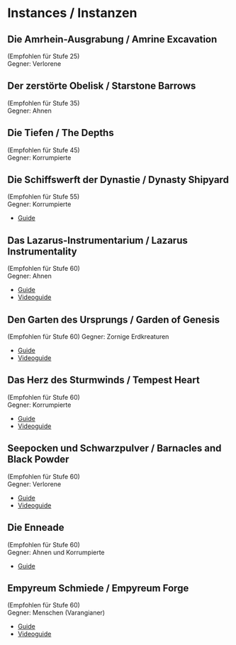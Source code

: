 # Instances / Instanzen

## Die Amrhein-Ausgrabung / Amrine Excavation	
(Empfohlen für Stufe 25)    
Gegner: Verlorene  

## Der zerstörte Obelisk / Starstone Barrows
(Empfohlen für Stufe 35)  
Gegner: Ahnen  

## Die Tiefen / The Depths 
(Empfohlen für Stufe 45)  
Gegner: Korrumpierte  

## Die Schiffswerft der Dynastie / Dynasty Shipyard
(Empfohlen für Stufe 55)  
Gegner: Korrumpierte  

* [Guide](https://newworldfans.com/articles/dynasty-shipyard-expedition-guide)

## Das Lazarus-Instrumentarium / Lazarus Instrumentality 
(Empfohlen für Stufe 60)  
Gegner: Ahnen  

* [Guide](https://newworldfans.com/articles/lazarus-instrumentality-guide)
* [Videoguide](https://www.youtube.com/watch?v=oKSVdJYN2t8)

## Den Garten des Ursprungs / Garden of Genesis
(Empfohlen für Stufe 60)
Gegner: Zornige Erdkreaturen  

* [Guide](https://newworldfans.com/articles/garden-of-genesis-guide)
* [Videoguide](https://www.youtube.com/watch?v=h9rBHDfQHVo)

## Das Herz des Sturmwinds / Tempest Heart 
(Empfohlen für Stufe 60)  
Gegner: Korrumpierte  

* [Guide](https://newworldfans.com/articles/new-world-tempest-heart)
* [Videoguide](https://www.youtube.com/watch?v=oKSVdJYN2t8)

## Seepocken und Schwarzpulver / Barnacles and Black Powder
(Empfohlen für Stufe 60)  
Gegner: Verlorene
  
* [Guide](https://newworldfans.com/articles/barnacles-and-black-powder-expedition-guide)  
* [Videoguide](https://www.youtube.com/watch?v=nMFknhc1HAU)  

## Die Enneade  
(Empfohlen für Stufe 60)  
Gegner: Ahnen und Korrumpierte
  
* [Guide](https://newworldfans.com/articles/ennead-expedition-guide)

## Empyreum Schmiede / Empyreum Forge
(Empfohlen für Stufe 60)  
Gegner: Menschen (Varangianer)
  
* [Guide](https://newworldfans.com/articles/empyrean-forge-expedition-guide)  
* [Videoguide](https://www.youtube.com/watch?v=th6B3IDei4g)  






